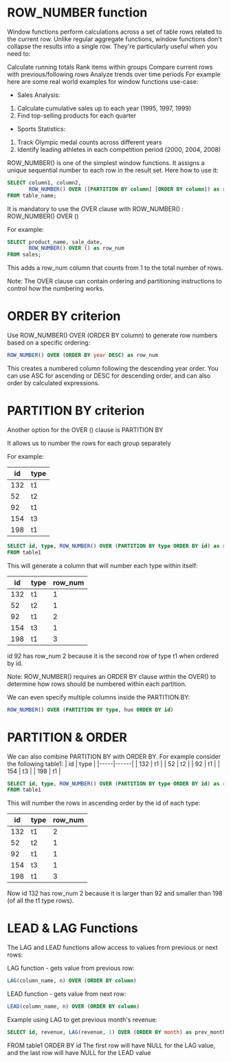 # ROW_NUMBER function


Window functions perform calculations across a set of table rows related to the current row. Unlike regular aggregate functions, window functions don't collapse the results into a single row. They're particularly useful when you need to:

Calculate running totals
Rank items within groups
Compare current rows with previous/following rows
Analyze trends over time periods
For example here are some real world examples for window functions use-case:

- Sales Analysis:
1. Calculate cumulative sales up to each year (1995, 1997, 1999)
2. Find top-selling products for each quarter
- Sports Statistics:
1. Track Olympic medal counts across different years
2. Identify leading athletes in each competition period (2000, 2004, 2008)

ROW_NUMBER() is one of the simplest window functions. It assigns a unique sequential number to each row in the result set. Here how to use it:
```sql
SELECT column1, column2,
       ROW_NUMBER() OVER ([PARTITION BY column] [ORDER BY column]) as row_num
FROM table_name;
```
It is mandatory to use the OVER clause with ROW_NUMBER() : ROW_NUMBER() OVER ()

For example:
```sql
SELECT product_name, sale_date,
       ROW_NUMBER() OVER () as row_num
FROM sales;
```
This adds a row_num column that counts from 1 to the total number of rows.

Note: The OVER clause can contain ordering and partitioning instructions to control how the numbering works.

# ORDER BY criterion


Use ROW_NUMBER() OVER (ORDER BY column) to generate row numbers based on a specific ordering:
```sql
ROW_NUMBER() OVER (ORDER BY year DESC) as row_num
```
This creates a numbered column following the descending year order. You can use ASC for ascending or DESC for descending order, and can also order by calculated expressions.

# PARTITION BY criterion


Another option for the OVER () clause is PARTITION BY

It allows us to number the rows for each group separately 

For example:

| id  | type |
|-----|------|
| 132 | t1   |
| 52  | t2   |
| 92  | t1   |
| 154 | t3   |
| 198 | t1   |
```sql
SELECT id, type, ROW_NUMBER() OVER (PARTITION BY type ORDER BY id) as row_num
FROM table1
```
This will generate a column that will number each type within itself:

| id  | type | row_num |
|-----|------|---------|
| 132 | t1   | 1       |
| 52  | t2   | 1       |
| 92  | t1   | 2       |
| 154 | t3   | 1       |
| 198 | t1   | 3       |

id 92 has row_num 2 because it is the second row of type t1 when ordered by id.

Note: ROW_NUMBER() requires an ORDER BY clause within the OVER() to determine how rows should be numbered within each partition.

We can even specify multiple columns inside the PARTITION BY:
```sql
ROW_NUMBER() OVER (PARTITION BY type, hue ORDER BY id)
```
# PARTITION & ORDER


We can also combine PARTITION BY with ORDER BY. For example consider the following table1:
| id  | type |
|-----|------|
| 132 | t1   |
| 52  | t2   |
| 92  | t1   |
| 154 | t3   |
| 198 | t1   |
```sql
SELECT id, type, ROW_NUMBER() OVER (PARTITION BY type ORDER BY id) as row_num
FROM table1
```
This will number the rows in ascending order by the id of each type:

| id  | type | row_num |
|-----|------|---------|
| 132 | t1   | 2       |
| 52  | t2   | 1       |
| 92  | t1   | 1       |
| 154 | t3   | 1       |
| 198 | t1   | 3       |

Now id 132 has row_num 2 because it is larger than 92 and smaller than 198 (of all the t1 type rows).

# LEAD & LAG Functions
 
The LAG and LEAD functions allow access to values from previous or next rows:

LAG function - gets value from previous row:
```sql
LAG(column_name, n) OVER (ORDER BY column)
```
LEAD function - gets value from next row:
```sql
LEAD(column_name, n) OVER (ORDER BY column)
```
Example using LAG to get previous month's revenue:
```sql
SELECT id, revenue, LAG(revenue, 1) OVER (ORDER BY month) as prev_month_revenue
```
FROM table1 ORDER BY id
The first row will have NULL for the LAG value, and the last row will have NULL for the LEAD value
